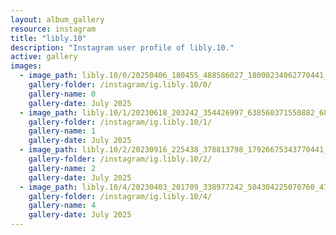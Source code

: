 ```yaml
---
layout: album_gallery
resource: instagram
title: "libly.10"
description: "Instagram user profile of libly.10."
active: gallery
images:
  - image_path: libly.10/0/20250406_180455_488586027_18000234062770441_5722253366666128126_n.jpg
    gallery-folder: /instagram/ig.libly.10/0/
    gallery-name: 0
    gallery-date: July 2025
  - image_path: libly.10/1/20230618_203242_354426997_638560371550882_687299540963452091_n.jpg
    gallery-folder: /instagram/ig.libly.10/1/
    gallery-name: 1
    gallery-date: July 2025
  - image_path: libly.10/2/20230916_225438_378813798_17926675343770441_7435619334079145283_n.jpg
    gallery-folder: /instagram/ig.libly.10/2/
    gallery-name: 2
    gallery-date: July 2025
  - image_path: libly.10/4/20230403_201709_338977242_504304225070760_4714833073524428466_n.jpg
    gallery-folder: /instagram/ig.libly.10/4/
    gallery-name: 4
    gallery-date: July 2025
---
```

